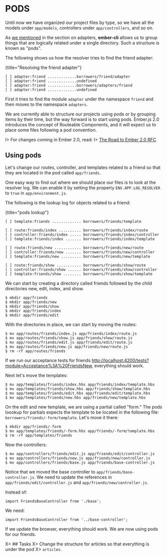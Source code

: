 # PODS
Until now we have organized our project files by type, so we have all the models under
`app/models`, controllers under `app/controllers`, and so on.

As [we mentioned](#pods-adapter) in the section on
adapters, **ember-cli** allows us to group things that are logically
related under a single directory. Such a structure is known as "pods".

The following shows us how the resolver tries to find the friend
adapter:

{title="Resolving the friend adapter"}
~~~~~~~~
[ ] adapter:friend .............borrowers/friend/adapter
[ ] adapter:friend .............undefined
[ ] adapter:friend .............borrowers/adapters/friend
[ ] adapter:friend .............undefined
~~~~~~~~

First it tries to find the module `adapter` under the namespace
`friend` and then moves to the namespace `adapters`.

We are currently able to structure our projects using pods or by grouping items
by their time, but the way forward is to start using pods. Ember.js
2.0 introduces the concept of Routeable Components, and it will
expect us to place some files following a pod convention.

I> For changes coming in Ember 2.0, read:
I> [The Road to Ember 2.0 RFC](https://github.com/emberjs/rfcs/pull/15)

## Using pods

Let's change our routes, controller, and templates related to a
friend so that they are located in the pod called `app/friends`.

One easy way to find out where we should place our files is to look at the
resolver log. We can enable it by setting the property
`ENV.APP.LOG_RESOLVER` to `true` in `app/environment.js`.

The following is the lookup log for objects related to a friend:

{title="pods lookup"}
~~~~~~~~
[ ] template:friends ............. borrowers/friends/template

[ ] route:friends/index .......... borrowers/friends/index/route
[ ] controller:friends/index ..... borrowers/friends/index/controller
[ ] template:friends/index ....... borrowers/friends/index/template

[ ] route:friends/new ............ borrowers/friends/new/route
[ ] controller:friends/new ....... borrowers/friends/new/controller
[ ] template:friends/new ......... borrowers/friends/new/template

[ ] route:friends/show ........... borrowers/friends/show/route
[ ] controller:friends/show ...... borrowers/friends/show/controller
[ ] template:friends/show ........ borrowers/friends/show/template
~~~~~~~~

We can start by creating a directory called friends followed by the child
directories new, edit, index, and show.

~~~~~~~~
$ mkdir app/friends
$ mkdir app/friends/new
$ mkdir app/friends/show
$ mkdir app/friends/index
$ mkdir app/friends/edit
~~~~~~~~

With the directories in place, we can start by moving the routes:

~~~~~~~~
$ mv app/routes/friends/index.js app/friends/index/route.js
$ mv app/routes/friends/show.js app/friends/show/route.js
$ mv app/routes/friends/edit.js app/friends/edit/route.js
$ mv app/routes/friends/new.js app/friends/new/route.js
$ rm -rf app/routes/friends
~~~~~~~~

If we run our acceptance tests for friends
[http://localhost:4200/tests?module=Acceptance%3A%20FriendsNew](http://localhost:4200/tests?module=Acceptance%3A%20FriendsNew),
everything should work.

Next let's move the templates:

~~~~~~~~
$ mv app/templates/friends/index.hbs app/friends/index/template.hbs
$ mv app/templates/friends/show.hbs app/friends/show/template.hbs
$ mv app/templates/friends/edit.hbs app/friends/edit/template.hbs
$ mv app/templates/friends/new.hbs app/friends/new/template.hbs
~~~~~~~~

On the edit and new template, we are using a partial called "form." The
pods loookup for partials expects the template to be located in the
following file: `borrowers/friends/-form/template`. Let's move it there:

~~~~~~~~
$ mkdir app/friends/-form
$ mv app/templates/friends/-form.hbs app/friends/-form/template.hbs
$ rm -rf app/templates/friends
~~~~~~~~

Now the controllers:

~~~~~~~~
$ mv app/controllers/friends/edit.js app/friends/edit/controller.js
$ mv app/controllers/friends/new.js app/friends/new/controller.js
$ mv app/controllers/friends/base.js app/friends/base-controller.js
~~~~~~~~

Notice that we moved the base controller to
`app/friends/base-controller.js`. We need to update the references in
`app/friends/edit/controller.js` and `app/friends/new/controller.js`.


Instead of:

~~~~~~~~
import FriendsBaseController from './base';
~~~~~~~~

We need:

~~~~~~~~
import FriendsBaseController from '../base-controller';
~~~~~~~~

If we update the browser, everything should work. We are now
using pods for our friends.

X> ## Tasks
X> Change the structure for articles so that everything is under the pod
X> `articles`.

